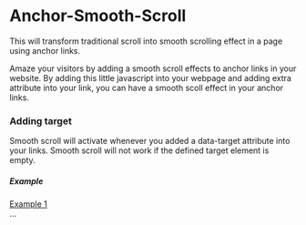 Anchor-Smooth-Scroll
====================

This will transform traditional scroll into smooth scrolling effect in a page using anchor links.

<p>Amaze your visitors by adding a smooth scroll effects to anchor links in your website. By adding this little javascript into your webpage and adding extra attribute into your link, you can have a smooth scoll effect in your anchor links.</p>

<h3>Adding target</h3>
<p>Smooth scroll will activate whenever you added a data-target attribute into your links. Smooth scroll will not work if the defined target element is empty.</p>

<h5>Example</h5>
<a href="#" data-target="#example-1">Example 1</a>
<div id="example-1">...</div>

